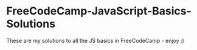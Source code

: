 # FreeCodeCamp-JavaScript-Basics-Solutions

These are my solutions to all the JS basics in FreeCodeCamp - enjoy :)
